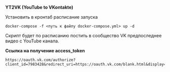 **YT2VK (YouTube to VKontakte)**

Установить в кронтаб расписание запуска 
```
docker-compose -f <путь к файлу docker-compose.yml> up -d
```
Скрипт будет по расписанию постить в сообщество VK предпоследнее видео с YouTube канала.

**Ссылка на получение access_token**
```
https://oauth.vk.com/authorize?client_id=7983428&redirect_uri=https://oauth.vk.com/blank.html&display=page&scope=wall,offline&response_type=token&v=5.131
```